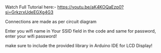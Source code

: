 Watch Full Tutorial here:- https://youtu.be/aK4KOQaEzp0?si=GrkzrxUdeEGXg4G3

Connections are made as per circuit diagram

Enter you wifi name in Your SSID field in the code and same for password, enter your wifi password!

make sure to include the provided library in Arduino IDE for LCD Display!

